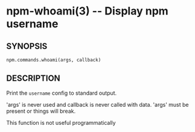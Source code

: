 npm-whoami(3) -- Display npm username
=====================================


















































<extoc></extoc>

## SYNOPSIS

    npm.commands.whoami(args, callback)

## DESCRIPTION

Print the `username` config to standard output.

'args' is never used and callback is never called with data.
'args' must be present or things will break.

This function is not useful programmatically

